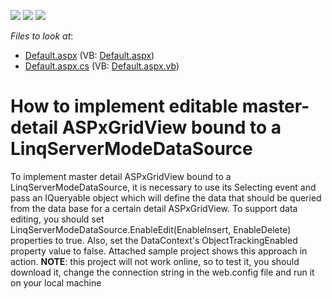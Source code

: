 <!-- default badges list -->
![](https://img.shields.io/endpoint?url=https://codecentral.devexpress.com/api/v1/VersionRange/128541166/13.1.4%2B)
[![](https://img.shields.io/badge/Open_in_DevExpress_Support_Center-FF7200?style=flat-square&logo=DevExpress&logoColor=white)](https://supportcenter.devexpress.com/ticket/details/E313)
[![](https://img.shields.io/badge/📖_How_to_use_DevExpress_Examples-e9f6fc?style=flat-square)](https://docs.devexpress.com/GeneralInformation/403183)
<!-- default badges end -->
<!-- default file list -->
*Files to look at*:

* [Default.aspx](./CS/MasterDetail/Default.aspx) (VB: [Default.aspx](./VB/MasterDetail/Default.aspx))
* [Default.aspx.cs](./CS/MasterDetail/Default.aspx.cs) (VB: [Default.aspx.vb](./VB/MasterDetail/Default.aspx.vb))
<!-- default file list end -->
# How to implement editable master-detail ASPxGridView bound to a LinqServerModeDataSource


<p>To implement master detail ASPxGridView bound to a LinqServerModeDataSource, it is necessary to use its Selecting event and pass an IQueryable object which will define the data that should be queried from the data base for a certain detail ASPxGridView. To support data editing, you should set LinqServerModeDataSource.EnableEdit(EnableInsert, EnableDelete) properties to true. Also, set the DataContext's ObjectTrackingEnabled property value to false. Attached sample project shows this approach in action. <strong>NOTE</strong>: this project will not work online, so to test it, you should download it, change the connection string in the web.config file and run it on your local machine</p>

<br/>


